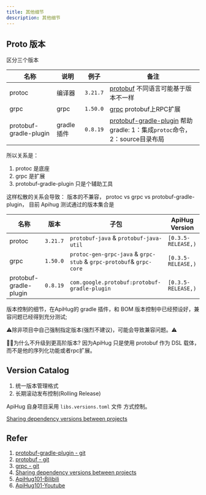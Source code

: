 ```yaml
---
title: 其他细节
description: 其他细节
---
```


## Proto 版本

区分三个版本

| 名称                     | 说明       | 例子       | 备注                                                                                                                |
|------------------------|----------|----------|-------------------------------------------------------------------------------------------------------------------|
| protoc                 | 编译器      | `3.21.7` | [protobuf](https://github.com/protocolbuffers/protobuf) 不同语言可能基于版本不一样                                             |
| grpc                   | grpc     | `1.50.0` | [grpc](https://github.com/grpc/grpc) protobuf上RPC扩展                                                               |
| protobuf-gradle-plugin | gradle插件 | `0.8.19` | [protobuf-gradle-plugin](https://github.com/google/protobuf-gradle-plugin) 帮助gradle: 1：集成`protoc`命令， 2：source目录布局 |

所以关系是：

1. protoc 是底座
2. grpc 是扩展
3. protobuf-gradle-plugin 只是个辅助工具

这样松散的关系会导致： 版本的不兼容， protoc vs grpc vs protobuf-gradle-plugin， 目前 Apihug 测试通过的版本集合是

| 名称                     | 版本       | 子包                                                                  | ApiHug Version     |
|------------------------|----------|---------------------------------------------------------------------|--------------------|
| protoc                 | `3.21.7` | `protobuf-java` & `protobuf-java-util`                              | `[0.3.5-RELEASE,)` |
| grpc                   | `1.50.0` | `protoc-gen-grpc-java` & `grpc-stub` & `grpc-protobuf`& `grpc-core` | `[0.3.5-RELEASE,)` |
| protobuf-gradle-plugin | `0.8.19` | `com.google.protobuf:protobuf-gradle-plugin`                        | `[0.3.5-RELEASE,)` |

版本控制的细节，在ApiHug的 gradle 插件，和 BOM 版本控制中已经预设好，兼容问题已经得到充分测试;

⚠️除非项目中自己强制指定版本(强烈不建议)，可能会导致兼容问题。⚠️

💁‍♀️为什么不升级到更高阶版本? 因为ApiHug 只是使用 protobuf 作为 DSL 载体，而不是他的序列化功能或者rpc扩展。

## Version Catalog

1. 统一版本管理格式
2. 长期滚动发布控制(Rolling Release)

ApiHug 自身项目采用 `libs.versions.toml` 文件 方式控制。

[Sharing dependency versions between projects](https://docs.gradle.org/current/userguide/platforms.html)

## Refer

1. [protobuf-gradle-plugin - git](https://github.com/google/protobuf-gradle-plugin)
2. [protobuf - git](https://github.com/protocolbuffers/protobuf)
3. [grpc - git](https://github.com/grpc/grpc)
4. [Sharing dependency versions between projects](https://docs.gradle.org/current/userguide/platforms.html)
5. [ApiHug101-Bilibili](https://space.bilibili.com/666522636)
6. [ApiHug101-Youtube](https://youtube.com/@ApiHug?si=C1yw0poHA01zbmyj)
